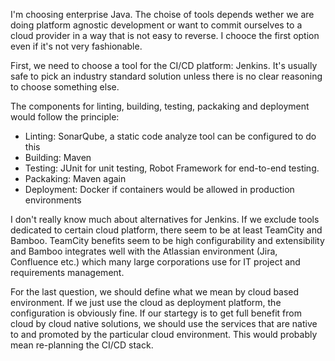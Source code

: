 I'm choosing enterprise Java. The choise of tools depends wether we are doing platform agnostic development or want to commit ourselves to a cloud provider in a way that is not easy to reverse. I chooce the first option even if it's not very fashionable.

First, we need to choose a tool for the CI/CD platform: Jenkins. It's usually safe to pick an industry standard solution unless there is no clear reasoning to choose something else. 

The components for linting, building, testing, packaking and deployment would follow the principle:
- Linting: SonarQube, a static code analyze tool can be configured to do this
- Building: Maven
- Testing: JUnit for unit testing, Robot Framework for end-to-end testing.
- Packaking: Maven again
- Deployment: Docker if containers would be allowed in production environments

I don't really know much about alternatives for Jenkins. If we exclude tools dedicated to certain cloud platform, there seem to be at least TeamCity and Bamboo. TeamCity benefits seem to be high configurability and extensibility and Bamboo integrates well with the Atlassian environment (Jira, Confluence etc.) which many large corporations use for IT project and requirements management. 

For the last question, we should define what we mean by cloud based environment. If we just use the cloud as deployment platform, the configuration is obviously fine. If our startegy is to get full benefit from cloud by cloud native solutions, we should use the services that are native to and promoted by the particular cloud environment. This would probably mean re-planning the CI/CD stack.

 
